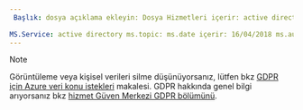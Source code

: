 ```yaml
---
 Başlık: dosya açıklama ekleyin: Dosya Hizmetleri içerir: active directory Yazar: eross msft
 
MS.Service: active directory ms.topic: ms.date içerir: 16/04/2018 ms.author: lizross MS.özel: dosya ekleyin
---
```


>[!Note] 
>Görüntüleme veya kişisel verileri silme düşünüyorsanız, lütfen bkz [GDPR için Azure veri konu istekleri](https://docs.microsoft.com/microsoft-365/compliance/gdpr-dsr-azure) makalesi. GDPR hakkında genel bilgi arıyorsanız bkz [hizmet Güven Merkezi GDPR bölümünü](https://www.microsoft.com/en-us/TrustCenter/Privacy/gdpr/default.aspx).